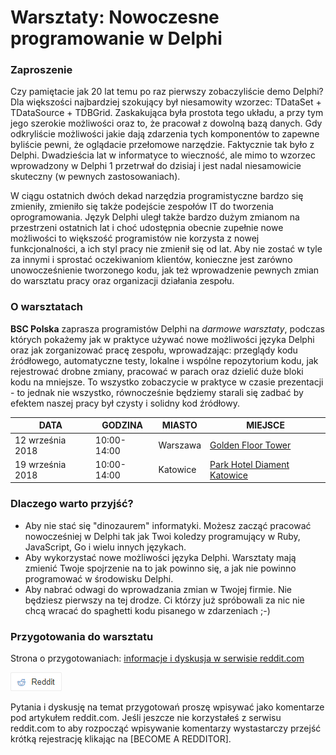 # Warsztaty: Nowoczesne programowanie w Delphi

### Zaproszenie

Czy pamiętacie jak 20 lat temu po raz pierwszy zobaczyliście demo Delphi? Dla większości najbardziej szokujący był niesamowity wzorzec: TDataSet + TDataSource + TDBGrid. Zaskakująca była prostota tego układu, a przy tym jego szerokie możliwości oraz to, że pracował z dowolną bazą danych. Gdy odkryliście możliwości jakie dają zdarzenia tych komponentów to zapewne byliście pewni, że oglądacie przełomowe narzędzie. Faktycznie tak było z Delphi. Dwadzieścia lat w informatyce to wieczność, ale mimo to wzorzec wprowadzony w Delphi 1 przetrwał do dzisiaj i jest nadal niesamowicie skuteczny (w pewnych zastosowaniach). 

W ciągu ostatnich dwóch dekad narzędzia programistyczne bardzo się zmieniły, zmieniło się także podejście zespołów IT do tworzenia oprogramowania. Język Delphi uległ także bardzo dużym zmianom na przestrzeni ostatnich lat i choć udostępnia obecnie zupełnie nowe możliwości to większość programistów nie korzysta z nowej funkcjonalności, a ich styl pracy nie zmienił się od lat. Aby nie zostać w tyle za innymi i sprostać oczekiwaniom klientów, konieczne jest zarówno unowocześnienie tworzonego kodu, jak też wprowadzenie pewnych zmian do warsztatu pracy oraz organizacji działania zespołu. 

### O warsztatach

**BSC Polska** zaprasza programistów Delphi na *darmowe warsztaty*, podczas których pokażemy jak w praktyce używać nowe możliwości języka Delphi oraz jak zorganizować pracę zespołu, wprowadzając: przeglądy kodu źródłowego, automatyczne testy, lokalne i wspólne repozytorium kodu, jak rejestrować drobne zmiany, pracować w parach oraz dzielić duże bloki kodu na mniejsze. To wszystko zobaczycie w praktyce w czasie prezentacji - to jednak nie wszystko, równocześnie będziemy starali się zadbać by efektem naszej pracy był czysty i solidny kod źródłowy.


| DATA | GODZINA | MIASTO | MIEJSCE |
|-|-|-|-|
| 12 września 2018 | 10:00-14:00 | Warszawa | [Golden Floor Tower](https://www.goldenfloor.pl/centrum/golden-floor-tower/) |
| 19 września 2018 | 10:00-14:00 | Katowice | [Park Hotel Diament Katowice](http://www.hotelediament.pl/hotele/park-hotel-diament-katowice/) |

### Dlaczego warto przyjść?

* Aby nie stać się "dinozaurem" informatyki. Możesz zacząć pracować nowocześniej w Delphi tak jak Twoi koledzy programujący w Ruby, JavaScript, Go i wielu innych językach.
* Aby wykorzystać nowe możliwości języka Delphi. Warsztaty mają zmienić Twoje spojrzenie na to jak powinno się, a jak nie powinno programować w środowisku Delphi. 
* Aby nabrać odwagi do wprowadzania zmian w Twojej firmie. Nie będziesz pierwszy na tej drodze. Ci którzy już spróbowali za nic nie chcą wracać do spaghetti kodu pisanego w zdarzeniach ;-)

### Przygotowania do warsztatu

Strona o przygotowaniach: [informacje i dyskusja w serwisie reddit.com](https://www.reddit.com/user/BogdanPolakBSC/comments/9cwjvr/) 

[![reddit button](assets/images/reddit-button.png)](https://www.reddit.com/user/BogdanPolakBSC/comments/9cwjvr/)

Pytania i dyskusję na temat przygotowań proszę wpisywać jako komentarze pod artykułem reddit.com. Jeśli jeszcze nie korzystałeś z serwisu reddit.com to aby rozpocząć wpisywanie komentarzy wystastarczy przejść krótką rejestrację klikając na [BECOME A REDDITOR].
